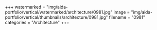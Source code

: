 +++
watermarked = "img/aida-portfolio/vertical/watermarked/architecture/0981.jpg"
image = "img/aida-portfolio/vertical/thumbnails/architecture/0981.jpg"
filename = "0981"
categories = "Architecture"
+++
